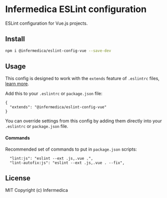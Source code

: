 # Infermedica ESLint configuration

ESLint configuration for Vue.js projects.

## Install

```bash
npm i @infermedica/eslint-config-vue --save-dev
```

## Usage

This config is designed to work with the `extends` feature of `.eslintrc` files,
[learn more](http://eslint.org/docs/developer-guide/shareable-configs).

Add this to your `.eslintrc` or `package.json` file:

```
{
  "extends": "@infermedica/eslint-config-vue"
}
```

You can override settings from this config by adding them directly into your
`.eslintrc` or `package.json` file.

#### Commands

Recommended set of commands to put in `package.json` scripts:

```
  "lint:js": "eslint --ext .js,.vue .",
  "lint-autofix:js": "eslint --ext .js,.vue . --fix",
```

## License

MIT Copyright (c) Infermedica
